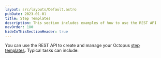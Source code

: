 ```yaml
---
layout: src/layouts/Default.astro
pubDate: 2023-01-01
title: Step Templates
description: This section includes examples of how to use the REST API to create and manage step templates in Octopus.
navOrder: 180
hideInThisSectionHeader: true
---
```

You can use the REST API to create and manage your Octopus [step templates](/docs/projects/custom-step-templates/). Typical tasks can include:
